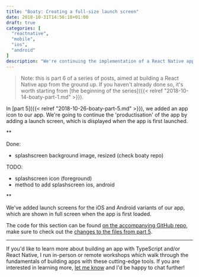 ```yaml
---
title: "Boaty: Creating a full-size launch screen"
date: 2018-10-31T14:56:18+01:00
draft: true
categories: [
  "reactnative",
  "mobile",
  "ios",
  "android"
]
description: "We're continuing the implementation of a React Native app by adding a launch screen to the app, also known as a splash screen."
---
```


> Note: this is part 6 of a series of posts, aimed at building a React Native app from the ground up. If you haven't already done so, it's worth starting from [the beginning of the series]({{< relref "2018-10-14-boaty-part-1.md" >}}).

In [part 5]({{< relref "2018-10-26-boaty-part-5.md" >}}), we added an app icon to our app. We're going to continue the 'productisation' of the app by adding a launch screen, which is displayed when the app is first launched.

**

Done:

- splashscreen background image, resized (check boaty repo)

TODO:

- splashscreen icon (foreground)
- method to add splashscreen ios, android

**

We've added launch screens for the iOS and Android variants of our app, which are shown in full screen when the app is first loaded.

The code for this section can be found [on the accompanying GitHub repo](https://github.com/studiozeffa/boaty-app/tree/part-06), make sure to check out the [changes to the files from part 5](https://github.com/studiozeffa/boaty-app/compare/part-05...part-06).

---

If you'd like to learn more about building an app with TypeScript and/or React Native, I run in-person or remote workshops which walk through the fundamentals of building apps with these cutting-edge tools. If you are interested in learning more, [let me know](mailto:tom.spencer@studiozeffa.com) and I'd be happy to chat further!